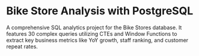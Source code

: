 # Bike Store Analysis with PostgreSQL
A comprehensive SQL analytics project for the Bike Stores database. It features 30 complex queries utilizing CTEs and Window Functions to extract key business metrics like YoY growth, staff ranking, and customer repeat rates.


